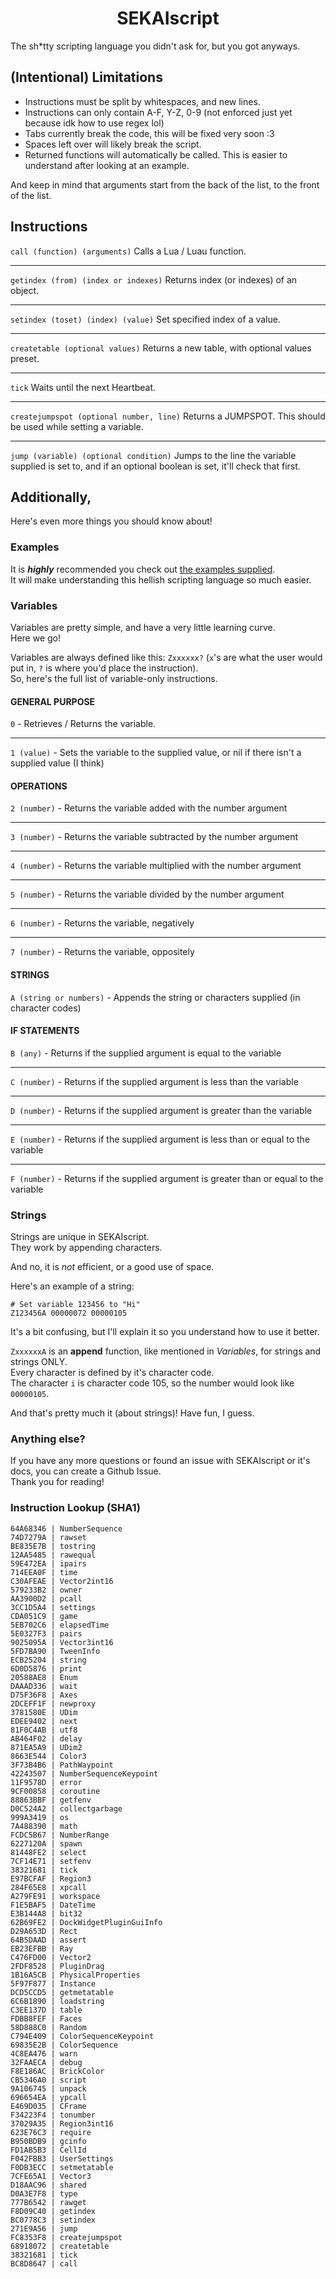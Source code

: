<h1 align="center">
  SEKAIscript
</h1>

The sh\*tty scripting language you didn't ask for, but you got anyways.

## (Intentional) Limitations
 - Instructions must be split by whitespaces, and new lines.
 - Instructions can only contain A-F, Y-Z, 0-9 (not enforced just yet because idk how to use regex lol)
 - Tabs currently break the code, this will be fixed very soon :3
 - Spaces left over will likely break the script.
 - Returned functions will automatically be called. This is easier to understand after looking at an example.
 
And keep in mind that arguments start from the back of the list, to the front of the list.
 
## Instructions

`call (function) (arguments)`
Calls a Lua / Luau function.
***
`getindex (from) (index or indexes)`
Returns index (or indexes) of an object.
***
`setindex (toset) (index) (value)`
Set specified index of a value.
***
`createtable (optional values)`
Returns a new table, with optional values preset.
***
`tick`
Waits until the next Heartbeat.
***
`createjumpspot (optional number, line)`
Returns a JUMPSPOT. This should be used while setting a variable.
***
`jump (variable) (optional condition)`
Jumps to the line the variable supplied is set to, and if an optional boolean is set, it'll check that first.

## Additionally,

Here's even more things you should know about!

### Examples

It is ***highly*** recommended you check out [the examples supplied](/examples).<br>
It will make understanding this hellish scripting language so much easier.

### Variables

Variables are pretty simple, and have a very little learning curve.<br>
Here we go!

Variables are always defined like this: `Zxxxxxx?` (`x`'s are what the user would put in, `?` is where you'd place the instruction).<br>
So, here's the full list of variable-only instructions.

#### GENERAL PURPOSE
`0` - Retrieves / Returns the variable.
***
`1 (value)` - Sets the variable to the supplied value, or nil if there isn't a supplied value (I think)
#### OPERATIONS
`2 (number)` - Returns the variable added with the number argument
***
`3 (number)` - Returns the variable subtracted by the number argument
***
`4 (number)` - Returns the variable multiplied with the number argument
***
`5 (number)` - Returns the variable divided by the number argument
***
`6 (number)` - Returns the variable, negatively
***
`7 (number)` - Returns the variable, oppositely
#### STRINGS
`A (string or numbers)` - Appends the string or characters supplied (in character codes)
#### IF STATEMENTS
`B (any)` - Returns if the supplied argument is equal to the variable
***
`C (number)` - Returns if the supplied argument is less than the variable
***
`D (number)` - Returns if the supplied argument is greater than the variable
***
`E (number)` - Returns if the supplied argument is less than or equal to the variable
***
`F (number)` - Returns if the supplied argument is greater than or equal to the variable

### Strings

Strings are unique in SEKAIscript.<br>
They work by appending characters.

And no, it is *not* efficient, or a good use of space.

Here's an example of a string:
```
# Set variable 123456 to "Hi"
Z123456A 00000072 00000105
```
It's a bit confusing, but I'll explain it so you understand how to use it better.

`ZxxxxxxA` is an **append** function, like mentioned in *Variables*, for strings and strings ONLY.<br>
Every character is defined by it's character code.<br>
The character `i` is character code 105, so the number would look like `00000105`.

And that's pretty much it (about strings)! Have fun, I guess.

### Anything else?
 
If you have any more questions or found an issue with SEKAIscript or it's docs, you can create a Github Issue.<br>
Thank you for reading!
 
### Instruction Lookup (SHA1)
```
64A68346 | NumberSequence
74D7279A | rawset
BE835E7B | tostring
12AA5485 | rawequal
59E472EA | ipairs
714EEA0F | time
C30AFEAE | Vector2int16
579233B2 | owner
AA3900D2 | pcall
3CC1D5A4 | settings
CDA051C9 | game
5EB702C6 | elapsedTime
5E0327F3 | pairs
9025095A | Vector3int16
5FD7BA90 | TweenInfo
ECB25204 | string
6D0D5876 | print
20588AE8 | Enum
DAAAD336 | wait
D75F36F8 | Axes
2DCEFF1F | newproxy
3781580E | UDim
EDEE9402 | next
81F0C4AB | utf8
AB464F02 | delay
871EA5A9 | UDim2
8663E544 | Color3
3F73B4B6 | PathWaypoint
42243507 | NumberSequenceKeypoint
11F9578D | error
9CF00858 | coroutine
88863BBF | getfenv
D0C524A2 | collectgarbage
999A3419 | os
7A488390 | math
FCDC5B67 | NumberRange
6227120A | spawn
81448FE2 | select
7CF14E71 | setfenv
38321681 | tick
E97BCFAF | Region3
284F65E8 | xpcall
A279FE91 | workspace
F1E5BAF5 | DateTime
E3B144A8 | bit32
62B69FE2 | DockWidgetPluginGuiInfo
D29A653D | Rect
64B5DAAD | assert
EB23EFBB | Ray
C476FD00 | Vector2
2FDF8528 | PluginDrag
1B16A5CB | PhysicalProperties
5F97F877 | Instance
DCD5CCD5 | getmetatable
6C6B1890 | loadstring
C3EE137D | table
FDBB8FEF | Faces
58D888C0 | Random
C794E409 | ColorSequenceKeypoint
69835E2B | ColorSequence
4C8EA476 | warn
32FAAECA | debug
F8E186AC | BrickColor
CB5346A0 | script
9A106745 | unpack
696654EA | ypcall
E469D035 | CFrame
F34223F4 | tonumber
37029A35 | Region3int16
623E76C3 | require
B950BDB9 | gcinfo
FD1AB5B3 | CellId
F042FBB3 | UserSettings
F0DB3ECC | setmetatable
7CFE65A1 | Vector3
D18AAC96 | shared
D0A3E7F8 | type
777B6542 | rawget
F8D09C40 | getindex
BC0778C3 | setindex
271E9A56 | jump
FC8353F8 | createjumpspot
68918072 | createtable
38321681 | tick
BC8D8647 | call
```
